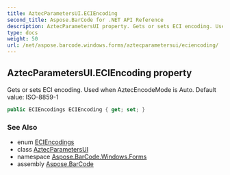 ```yaml
---
title: AztecParametersUI.ECIEncoding
second_title: Aspose.BarCode for .NET API Reference
description: AztecParametersUI property. Gets or sets ECI encoding. Used when AztecEncodeMode is Auto. Default value ISO88591
type: docs
weight: 50
url: /net/aspose.barcode.windows.forms/aztecparametersui/eciencoding/
---
```

## AztecParametersUI.ECIEncoding property

Gets or sets ECI encoding. Used when AztecEncodeMode is Auto. Default value: ISO-8859-1

```csharp
public ECIEncodings ECIEncoding { get; set; }
```

### See Also

* enum [ECIEncodings](../../../aspose.barcode.generation/eciencodings/)
* class [AztecParametersUI](../)
* namespace [Aspose.BarCode.Windows.Forms](../../aztecparametersui/)
* assembly [Aspose.BarCode](../../../)


